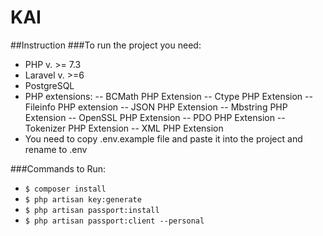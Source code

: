 # KAI

##Instruction
###To run the project you need:
- PHP v. >= 7.3
- Laravel v. >=6
- PostgreSQL
- PHP extensions:
-- BCMath PHP Extension
-- Ctype PHP Extension
-- Fileinfo PHP extension
-- JSON PHP Extension
-- Mbstring PHP Extension
-- OpenSSL PHP Extension
-- PDO PHP Extension
-- Tokenizer PHP Extension
-- XML PHP Extension
- You need to copy .env.example file and paste it into the project and rename to .env

###Commands to Run:
- `$ composer install`
- `$ php artisan key:generate`
- `$ php artisan passport:install`
- `$ php artisan passport:client --personal`



